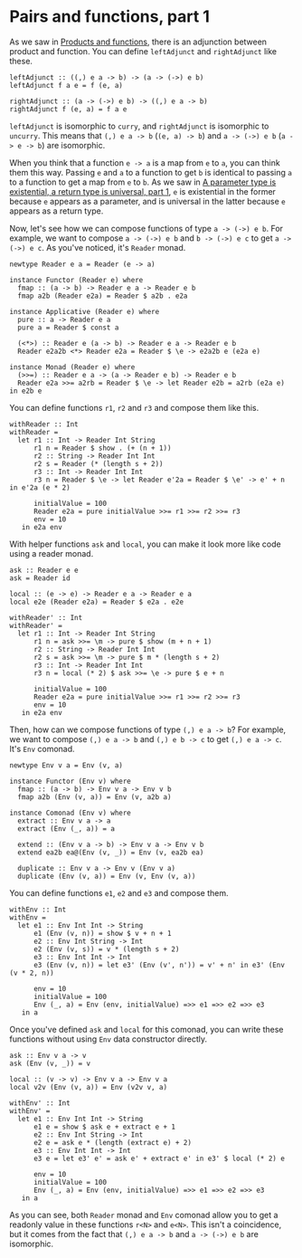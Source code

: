 # Pairs and functions, part 1

As we saw in [Products and functions](../2024/2/products_functions.html), there is an adjunction between product and function. You can define `leftAdjunct` and `rightAdjunct` like these.

```
leftAdjunct :: ((,) e a -> b) -> (a -> (->) e b)
leftAdjunct f a e = f (e, a)

rightAdjunct :: (a -> (->) e b) -> ((,) e a -> b)
rightAdjunct f (e, a) = f a e
```

`leftAdjunct` is isomorphic to `curry`, and `rightAdjunct` is isomorphic to `uncurry`. This means that `(,) e a -> b` (`(e, a) -> b`) and `a -> (->) e b` (`a -> e -> b`) are isomorphic.

When you think that a function `e -> a` is a map from `e` to `a`, you can think them this way. Passing `e` and `a` to a function to get `b` is identical to passing `a` to a function to get a map from `e` to `b`. As we saw in [A parameter type is existential, a return type is universal, part 1](../2025/6/existential_universal1.html), `e` is existential in the former because `e` appears as a parameter, and is universal in the latter because `e` appears as a return type.

Now, let's see how we can compose functions of type `a -> (->) e b`. For example, we want to compose `a -> (->) e b` and `b -> (->) e c` to get `a -> (->) e c`. As you've noticed, it's `Reader` monad.

```
newtype Reader e a = Reader (e -> a)

instance Functor (Reader e) where
  fmap :: (a -> b) -> Reader e a -> Reader e b
  fmap a2b (Reader e2a) = Reader $ a2b . e2a

instance Applicative (Reader e) where
  pure :: a -> Reader e a
  pure a = Reader $ const a

  (<*>) :: Reader e (a -> b) -> Reader e a -> Reader e b
  Reader e2a2b <*> Reader e2a = Reader $ \e -> e2a2b e (e2a e)

instance Monad (Reader e) where
  (>>=) :: Reader e a -> (a -> Reader e b) -> Reader e b
  Reader e2a >>= a2rb = Reader $ \e -> let Reader e2b = a2rb (e2a e) in e2b e
```

You can define functions `r1`, `r2` and `r3` and compose them like this.

```
withReader :: Int
withReader =
  let r1 :: Int -> Reader Int String
      r1 n = Reader $ show . (+ (n + 1))
      r2 :: String -> Reader Int Int
      r2 s = Reader (* (length s + 2))
      r3 :: Int -> Reader Int Int
      r3 n = Reader $ \e -> let Reader e'2a = Reader $ \e' -> e' + n in e'2a (e * 2)

      initialValue = 100
      Reader e2a = pure initialValue >>= r1 >>= r2 >>= r3
      env = 10
   in e2a env
```

With helper functions `ask` and `local`, you can make it look more like code using a reader monad.

```
ask :: Reader e e
ask = Reader id

local :: (e -> e) -> Reader e a -> Reader e a
local e2e (Reader e2a) = Reader $ e2a . e2e
```

```
withReader' :: Int
withReader' =
  let r1 :: Int -> Reader Int String
      r1 n = ask >>= \m -> pure $ show (m + n + 1)
      r2 :: String -> Reader Int Int
      r2 s = ask >>= \m -> pure $ m * (length s + 2)
      r3 :: Int -> Reader Int Int
      r3 n = local (* 2) $ ask >>= \e -> pure $ e + n

      initialValue = 100
      Reader e2a = pure initialValue >>= r1 >>= r2 >>= r3
      env = 10
   in e2a env
```

Then, how can we compose functions of type `(,) e a -> b`? For example, we want to compose `(,) e a -> b` and `(,) e b -> c` to get `(,) e a -> c`. It's `Env` comonad.

```
newtype Env v a = Env (v, a)

instance Functor (Env v) where
  fmap :: (a -> b) -> Env v a -> Env v b
  fmap a2b (Env (v, a)) = Env (v, a2b a)

instance Comonad (Env v) where
  extract :: Env v a -> a
  extract (Env (_, a)) = a

  extend :: (Env v a -> b) -> Env v a -> Env v b
  extend ea2b ea@(Env (v, _)) = Env (v, ea2b ea)

  duplicate :: Env v a -> Env v (Env v a)
  duplicate (Env (v, a)) = Env (v, Env (v, a))
```

You can define functions `e1`, `e2` and `e3` and compose them.

```
withEnv :: Int
withEnv =
  let e1 :: Env Int Int -> String
      e1 (Env (v, n)) = show $ v + n + 1
      e2 :: Env Int String -> Int
      e2 (Env (v, s)) = v * (length s + 2)
      e3 :: Env Int Int -> Int
      e3 (Env (v, n)) = let e3' (Env (v', n')) = v' + n' in e3' (Env (v * 2, n))

      env = 10
      initialValue = 100
      Env (_, a) = Env (env, initialValue) =>> e1 =>> e2 =>> e3
   in a
```

Once you've defined `ask` and `local` for this comonad, you can write these functions without using `Env` data constructor directly.

```
ask :: Env v a -> v
ask (Env (v, _)) = v

local :: (v -> v) -> Env v a -> Env v a
local v2v (Env (v, a)) = Env (v2v v, a)
```

```
withEnv' :: Int
withEnv' =
  let e1 :: Env Int Int -> String
      e1 e = show $ ask e + extract e + 1
      e2 :: Env Int String -> Int
      e2 e = ask e * (length (extract e) + 2)
      e3 :: Env Int Int -> Int
      e3 e = let e3' e' = ask e' + extract e' in e3' $ local (* 2) e

      env = 10
      initialValue = 100
      Env (_, a) = Env (env, initialValue) =>> e1 =>> e2 =>> e3
   in a
```

As you can see, both `Reader` monad and `Env` comonad allow you to get a readonly value in these functions `r<N>` and `e<N>`. This isn't a coincidence, but it comes from the fact that `(,) e a -> b` and `a -> (->) e b` are isomorphic.
